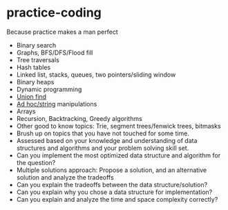# practice-coding
Because practice makes a man perfect

- Binary search
- Graphs, BFS/DFS/Flood fill
- Tree traversals
- Hash tables
- Linked list, stacks, queues, two pointers/sliding window
- Binary heaps
- Dynamic programming
- [Union find](Union-and-Find.ipynb)
- [Ad hoc/string](String.ipynb) manipulations
- Arrays
- Recursion, Backtracking, Greedy algorithms
- Other good to know topics: Trie, segment trees/fenwick trees, bitmasks
- Brush up on topics that you have not touched for some time.
- Assessed based on your knowledge and understanding of data structures and algorithms and your problem solving skill set.
- Can you implement the most optimized data structure and algorithm for the question?
- Multiple solutions approach: Propose a solution, and an alternative solution and analyze the tradeoffs
- Can you explain the tradeoffs between the data structure/solution?
- Can you explain why you chose a data structure for implementation?
- Can you explain and analyze the time and space complexity correctly?
